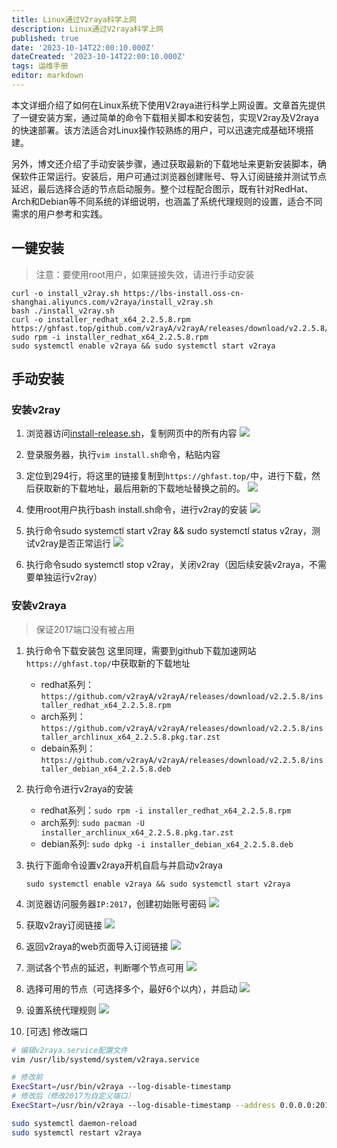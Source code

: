 ```yaml
---
title: Linux通过V2raya科学上网
description: Linux通过V2raya科学上网
published: true
date: '2023-10-14T22:00:10.000Z'
dateCreated: '2023-10-14T22:00:10.000Z'
tags: 运维手册
editor: markdown
---
```


本文详细介绍了如何在Linux系统下使用V2raya进行科学上网设置。文章首先提供了一键安装方案，通过简单的命令下载相关脚本和安装包，实现V2ray及V2raya的快速部署。该方法适合对Linux操作较熟练的用户，可以迅速完成基础环境搭建。

另外，博文还介绍了手动安装步骤，通过获取最新的下载地址来更新安装脚本，确保软件正常运行。安装后，用户可通过浏览器创建账号、导入订阅链接并测试节点延迟，最后选择合适的节点启动服务。整个过程配合图示，既有针对RedHat、Arch和Debian等不同系统的详细说明，也涵盖了系统代理规则的设置，适合不同需求的用户参考和实践。

<!-- more -->

一键安装
---

> 注意：要使用root用户，如果链接失效，请进行手动安装

```shell
curl -o install_v2ray.sh https://lbs-install.oss-cn-shanghai.aliyuncs.com/v2raya/install_v2ray.sh
bash ./install_v2ray.sh
curl -o installer_redhat_x64_2.2.5.8.rpm https://ghfast.top/github.com/v2rayA/v2rayA/releases/download/v2.2.5.8/installer_redhat_x64_2.2.5.8.rpm
sudo rpm -i installer_redhat_x64_2.2.5.8.rpm
sudo systemctl enable v2raya && sudo systemctl start v2raya
```

手动安装
---

### 安装v2ray
1. 浏览器访问[install-release.sh](https://raw.githubusercontent.com/v2fly/fhs-install-v2ray/master/install-release.sh)，复制网页中的所有内容
   ![](https://lbs-images.oss-cn-shanghai.aliyuncs.com/202504130125572.png)

2. 登录服务器，执行`vim install.sh`命令，粘贴内容

3. 定位到294行，将这里的链接复制到`https://ghfast.top/`中，进行下载，然后获取新的下载地址，最后用新的下载地址替换之前的。
   ![](https://lbs-images.oss-cn-shanghai.aliyuncs.com/202504130126293.png)

4. 使用root用户执行bash install.sh命令，进行v2ray的安装
   ![](https://lbs-images.oss-cn-shanghai.aliyuncs.com/202504130126148.png)

5. 执行命令sudo systemctl start v2ray && sudo systemctl status v2ray，测试v2ray是否正常运行
   ![](https://lbs-images.oss-cn-shanghai.aliyuncs.com/202504130126997.png)

6. 执行命令sudo systemctl stop v2ray，关闭v2ray（因后续安装v2raya，不需要单独运行v2ray）

### 安装v2raya

> 保证2017端口没有被占用

1. 执行命令下载安装包
   这里同理，需要到github下载加速网站`https://ghfast.top/`中获取新的下载地址
   - redhat系列：`https://github.com/v2rayA/v2rayA/releases/download/v2.2.5.8/installer_redhat_x64_2.2.5.8.rpm`
   - arch系列：`https://github.com/v2rayA/v2rayA/releases/download/v2.2.5.8/installer_archlinux_x64_2.2.5.8.pkg.tar.zst`
   - debain系列：`https://github.com/v2rayA/v2rayA/releases/download/v2.2.5.8/installer_debian_x64_2.2.5.8.deb`

2. 执行命令进行v2raya的安装
   - redhat系列：`sudo rpm -i installer_redhat_x64_2.2.5.8.rpm`
   - arch系列: `sudo pacman -U installer_archlinux_x64_2.2.5.8.pkg.tar.zst`
   - debian系列: `sudo dpkg -i installer_debian_x64_2.2.5.8.deb`

3. 执行下面命令设置v2raya开机自启与并启动v2raya
    ```shell
    sudo systemctl enable v2raya && sudo systemctl start v2raya
    ```

4. 浏览器访问服务器`IP:2017`，创建初始账号密码
   ![](https://lbs-images.oss-cn-shanghai.aliyuncs.com/202504130128876.png)

5. 获取v2ray订阅链接
   ![](https://lbs-images.oss-cn-shanghai.aliyuncs.com/202504130128261.png)

6. 返回v2raya的web页面导入订阅链接
   ![](https://lbs-images.oss-cn-shanghai.aliyuncs.com/202504130128333.png)

7. 测试各个节点的延迟，判断哪个节点可用
   ![](https://lbs-images.oss-cn-shanghai.aliyuncs.com/202504130128948.png)

8. 选择可用的节点（可选择多个，最好6个以内），并启动
   ![](https://lbs-images.oss-cn-shanghai.aliyuncs.com/202504130129164.png)

9. 设置系统代理规则
   ![](https://lbs-images.oss-cn-shanghai.aliyuncs.com/202504130129022.png)

10. [可选] 修改端口

```bash
# 编辑v2raya.service配置文件
vim /usr/lib/systemd/system/v2raya.service

# 修改前
ExecStart=/usr/bin/v2raya --log-disable-timestamp
# 修改后（修改2017为自定义端口）
ExecStart=/usr/bin/v2raya --log-disable-timestamp --address 0.0.0.0:2017

sudo systemctl daemon-reload
sudo systemctl restart v2raya
```